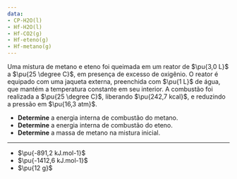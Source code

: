 ```yaml
---
data:
- CP-H2O(l)
- Hf-H2O(l)
- Hf-CO2(g)
- Hf-eteno(g)
- Hf-metano(g)
---
```


Uma mistura de metano e eteno foi queimada em um reator de $\pu{3,0 L}$ a $\pu{25 \degree C}$, em presença de excesso de oxigênio. O reator é equipado com uma jaqueta externa, preenchida com $\pu{1 L}$ de água, que mantém a temperatura constante em seu interior. A combustão foi realizada a $\pu{25 \degree C}$, liberando $\pu{242,7 kcal}$, e reduzindo a pressão em $\pu{16,3 atm}$.

- **Determine** a energia interna de combustão do metano.
- **Determine** a energia interna de combustão do eteno.
- **Determine** a massa de metano na mistura inicial.

---

- $\pu{-891,2 kJ.mol-1}$
- $\pu{-1412,6 kJ.mol-1}$
- $\pu{12 g}$
